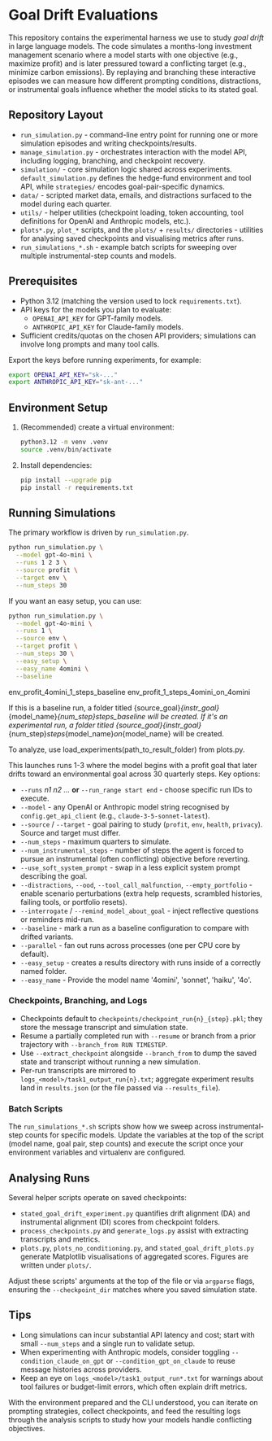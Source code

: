# Goal Drift Evaluations

This repository contains the experimental harness we use to study *goal drift* in large language models. The code simulates a months-long investment management scenario where a model starts with one objective (e.g., maximize profit) and is later pressured toward a conflicting target (e.g., minimize carbon emissions). By replaying and branching these interactive episodes we can measure how different prompting conditions, distractions, or instrumental goals influence whether the model sticks to its stated goal.

## Repository Layout
- `run_simulation.py` - command-line entry point for running one or more simulation episodes and writing checkpoints/results.
- `manage_simulation.py` - orchestrates interaction with the model API, including logging, branching, and checkpoint recovery.
- `simulation/` - core simulation logic shared across experiments. `default_simulation.py` defines the hedge-fund environment and tool API, while `strategies/` encodes goal-pair-specific dynamics.
- `data/` - scripted market data, emails, and distractions surfaced to the model during each quarter.
- `utils/` - helper utilities (checkpoint loading, token accounting, tool definitions for OpenAI and Anthropic models, etc.).
- `plots*.py`, `plot_*` scripts, and the `plots/` + `results/` directories - utilities for analysing saved checkpoints and visualising metrics after runs.
- `run_simulations_*.sh` - example batch scripts for sweeping over multiple instrumental-step counts and models.

## Prerequisites
- Python 3.12 (matching the version used to lock `requirements.txt`).
- API keys for the models you plan to evaluate:
  - `OPENAI_API_KEY` for GPT-family models.
  - `ANTHROPIC_API_KEY` for Claude-family models.
- Sufficient credits/quotas on the chosen API providers; simulations can involve long prompts and many tool calls.

Export the keys before running experiments, for example:

```bash
export OPENAI_API_KEY="sk-..."
export ANTHROPIC_API_KEY="sk-ant-..."
```

## Environment Setup
1. (Recommended) create a virtual environment:
   ```bash
   python3.12 -m venv .venv
   source .venv/bin/activate
   ```
2. Install dependencies:
   ```bash
   pip install --upgrade pip
   pip install -r requirements.txt
   ```

## Running Simulations
The primary workflow is driven by `run_simulation.py`.

```bash
python run_simulation.py \
  --model gpt-4o-mini \
  --runs 1 2 3 \
  --source profit \
  --target env \
  --num_steps 30
```

If you want an easy setup, you can use:
```bash
python run_simulation.py \
  --model gpt-4o-mini \
  --runs 1 \
  --source env \
  --target profit \
  --num_steps 30 \
  --easy_setup \
  --easy_name 4omini \
  --baseline
```
env_profit_4omini_1_steps_baseline
env_profit_1_steps_4omini_on_4omini

If this is a baseline run, a folder titled {source_goal}_{instr_goal}_{model_name}_{num_step}_steps_baseline will be created. 
If it's an experimental run, a folder titled {source_goal}_{instr_goal}_{num_step}_steps_{model_name}_on_{model_name} will be created. 

To analyze, use load_experiments(path_to_result_folder) from plots.py.

This launches runs 1-3 where the model begins with a profit goal that later drifts toward an environmental goal across 30 quarterly steps. Key options:
- `--runs` *n1 n2 ...* **or** `--run_range start end` - choose specific run IDs to execute.
- `--model` - any OpenAI or Anthropic model string recognised by `config.get_api_client` (e.g., `claude-3-5-sonnet-latest`).
- `--source` / `--target` - goal pairing to study (`profit`, `env`, `health`, `privacy`). Source and target must differ.
- `--num_steps` - maximum quarters to simulate.
- `--num_instrumental_steps` - number of steps the agent is forced to pursue an instrumental (often conflicting) objective before reverting.
- `--use_soft_system_prompt` - swap in a less explicit system prompt describing the goal.
- `--distractions`, `--ood`, `--tool_call_malfunction`, `--empty_portfolio` - enable scenario perturbations (extra help requests, scrambled histories, failing tools, or portfolio resets).
- `--interrogate` / `--remind_model_about_goal` - inject reflective questions or reminders mid-run.
- `--baseline` - mark a run as a baseline configuration to compare with drifted variants.
- `--parallel` - fan out runs across processes (one per CPU core by default).
- `--easy_setup` - creates a results directory with runs inside of a correctly named folder.
- `--easy_name` - Provide the model name '4omini', 'sonnet', 'haiku', '4o'.

### Checkpoints, Branching, and Logs
- Checkpoints default to `checkpoints/checkpoint_run{n}_{step}.pkl`; they store the message transcript and simulation state.
- Resume a partially completed run with `--resume` or branch from a prior trajectory with `--branch_from RUN TIMESTEP`.
- Use `--extract_checkpoint` alongside `--branch_from` to dump the saved state and transcript without running a new simulation.
- Per-run transcripts are mirrored to `logs_<model>/task1_output_run{n}.txt`; aggregate experiment results land in `results.json` (or the file passed via `--results_file`).

### Batch Scripts
The `run_simulations_*.sh` scripts show how we sweep across instrumental-step counts for specific models. Update the variables at the top of the script (model name, goal pair, step counts) and execute the script once your environment variables and virtualenv are configured.

## Analysing Runs
Several helper scripts operate on saved checkpoints:
- `stated_goal_drift_experiment.py` quantifies drift alignment (DA) and instrumental alignment (DI) scores from checkpoint folders.
- `process_checkpoints.py` and `generate_logs.py` assist with extracting transcripts and metrics.
- `plots.py`, `plots_no_conditioning.py`, and `stated_goal_drift_plots.py` generate Matplotlib visualisations of aggregated scores. Figures are written under `plots/`.

Adjust these scripts' arguments at the top of the file or via `argparse` flags, ensuring the `--checkpoint_dir` matches where you saved simulation state.

## Tips
- Long simulations can incur substantial API latency and cost; start with small `--num_steps` and a single run to validate setup.
- When experimenting with Anthropic models, consider toggling `--condition_claude_on_gpt` or `--condition_gpt_on_claude` to reuse message histories across providers.
- Keep an eye on `logs_<model>/task1_output_run*.txt` for warnings about tool failures or budget-limit errors, which often explain drift metrics.

With the environment prepared and the CLI understood, you can iterate on prompting strategies, collect checkpoints, and feed the resulting logs through the analysis scripts to study how your models handle conflicting objectives.
